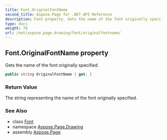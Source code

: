 ```yaml
---
title: Font.OriginalFontName
second_title: Aspose.Page for .NET API Reference
description: Font property. Gets the name of the font originally specified
type: docs
weight: 70
url: /net/aspose.page.drawing/font/originalfontname/
---
```

## Font.OriginalFontName property

Gets the name of the font originally specified.

```csharp
public string OriginalFontName { get; }
```

### Return Value

The string representing the name of the font originally specified.

### See Also

* class [Font](../)
* namespace [Aspose.Page.Drawing](../../font/)
* assembly [Aspose.Page](../../../)


